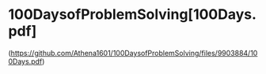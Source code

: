 # 100DaysofProblemSolving[100Days.pdf]



(https://github.com/Athena1601/100DaysofProblemSolving/files/9903884/100Days.pdf)
